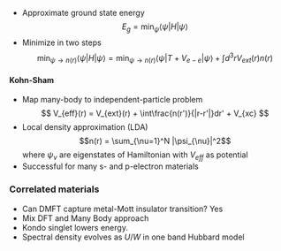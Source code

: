 - Approximate ground state energy $$E_g = \text{min}_{\psi} \langle \psi|H|\psi\rangle $$
- Minimize in two steps $$\text{min}_{\psi \rightarrow n(r)} \langle \psi|H|\psi\rangle = \text{min}_{\psi \rightarrow n(r)}  \langle \psi|T + V_{e-e}|\psi\rangle  + \int d^3 r V_{ext}(r) n(r)$$
#### Kohn-Sham 
- Map many-body to independent-particle problem
$$
V_{eff}(r) = V_{ext}(r) + \int\frac{n(r')}{|r-r'|}dr' + V_{xc}
$$
- Local density approximation (LDA)  $$n(r) = \sum_{\nu=1}^N |\psi_{\nu}|^2$$ where $\psi_{\nu}$ are eigenstates of Hamiltonian with $V_{eff}$ as potential
- Successful for many s- and p-electron materials
### Correlated materials
- Can DMFT capture metal-Mott insulator transition? Yes
- Mix DFT and Many Body approach
- Kondo singlet lowers energy. 
- Spectral density evolves as $U/W$ in one band Hubbard model